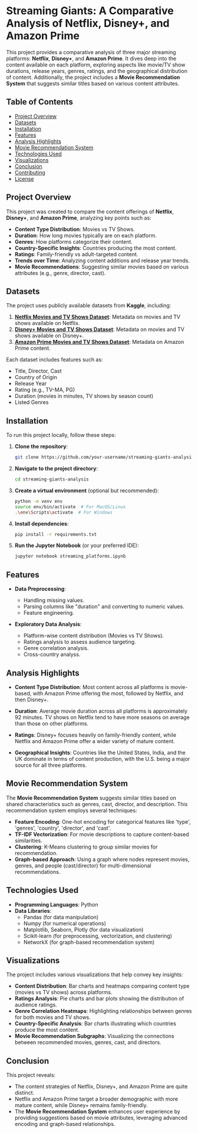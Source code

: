 # Streaming Giants: A Comparative Analysis of Netflix, Disney+, and Amazon Prime

This project provides a comparative analysis of three major streaming platforms: **Netflix**, **Disney+**, and **Amazon Prime**. It dives deep into the content available on each platform, exploring aspects like movie/TV show durations, release years, genres, ratings, and the geographical distribution of content. Additionally, the project includes a **Movie Recommendation System** that suggests similar titles based on various content attributes.

## Table of Contents
- [Project Overview](#project-overview)
- [Datasets](#datasets)
- [Installation](#installation)
- [Features](#features)
- [Analysis Highlights](#analysis-highlights)
- [Movie Recommendation System](#movie-recommendation-system)
- [Technologies Used](#technologies-used)
- [Visualizations](#visualizations)
- [Conclusion](#conclusion)
- [Contributing](#contributing)
- [License](#license)

## Project Overview

This project was created to compare the content offerings of **Netflix**, **Disney+**, and **Amazon Prime**, analyzing key points such as:
- **Content Type Distribution**: Movies vs TV Shows.
- **Duration**: How long movies typically are on each platform.
- **Genres**: How platforms categorize their content.
- **Country-Specific Insights**: Countries producing the most content.
- **Ratings**: Family-friendly vs adult-targeted content.
- **Trends over Time**: Analyzing content additions and release year trends.
- **Movie Recommendations**: Suggesting similar movies based on various attributes (e.g., genre, director, cast).

## Datasets

The project uses publicly available datasets from **Kaggle**, including:
1. [**Netflix Movies and TV Shows Dataset**](https://www.kaggle.com/datasets/shivamb/netflix-shows): Metadata on movies and TV shows available on Netflix.
2. [**Disney+ Movies and TV Shows Dataset**](https://www.kaggle.com/datasets/ruchi798/disney-plus-shows): Metadata on movies and TV shows available on Disney+.
3. [**Amazon Prime Movies and TV Shows Dataset**](https://www.kaggle.com/datasets/shivamb/amazon-prime-movies-and-tv-shows): Metadata on Amazon Prime content.

Each dataset includes features such as:
- Title, Director, Cast
- Country of Origin
- Release Year
- Rating (e.g., TV-MA, PG)
- Duration (movies in minutes, TV shows by season count)
- Listed Genres

## Installation

To run this project locally, follow these steps:

1. **Clone the repository**:
   ```bash
   git clone https://github.com/your-username/streaming-giants-analysis.git
   ```

2. **Navigate to the project directory**:
   ```bash
   cd streaming-giants-analysis
   ```

3. **Create a virtual environment** (optional but recommended):
   ```bash
   python -m venv env
   source env/bin/activate  # For MacOS/Linux
   .\env\Scripts\activate  # For Windows
   ```

4. **Install dependencies**:
   ```bash
   pip install -r requirements.txt
   ```

5. **Run the Jupyter Notebook** (or your preferred IDE):
   ```bash
   jupyter notebook streaming_platforms.ipynb
   ```

## Features

- **Data Preprocessing**:
  - Handling missing values.
  - Parsing columns like "duration" and converting to numeric values.
  - Feature engineering.
  
- **Exploratory Data Analysis**:
  - Platform-wise content distribution (Movies vs TV Shows).
  - Ratings analysis to assess audience targeting.
  - Genre correlation analysis.
  - Cross-country analyss.


## Analysis Highlights

- **Content Type Distribution**: Most content across all platforms is movie-based, with Amazon Prime offering the most, followed by Netflix, and then Disney+.
  
- **Duration**: Average movie duration across all platforms is approximately 92 minutes. TV shows on Netflix tend to have more seasons on average than those on other platforms.
  
- **Ratings**: Disney+ focuses heavily on family-friendly content, while Netflix and Amazon Prime offer a wider variety of mature content.

- **Geographical Insights**: Countries like the United States, India, and the UK dominate in terms of content production, with the U.S. being a major source for all three platforms.

## Movie Recommendation System

The **Movie Recommendation System** suggests similar titles based on shared characteristics such as genres, cast, director, and description. This recommendation system employs several techniques:
  
- **Feature Encoding**: One-hot encoding for categorical features like 'type', 'genres', 'country', 'director', and 'cast'.
- **TF-IDF Vectorization**: For movie descriptions to capture content-based similarities.
- **Clustering**: K-Means clustering to group similar movies for recommendation.
- **Graph-based Approach**: Using a graph where nodes represent movies, genres, and people (cast/director) for multi-dimensional recommendations.

## Technologies Used

- **Programming Languages**: Python
- **Data Libraries**:
  - Pandas (for data manipulation)
  - Numpy (for numerical operations)
  - Matplotlib, Seaborn, Plotly (for data visualization)
  - Scikit-learn (for preprocessing, vectorization, and clustering)
  - NetworkX (for graph-based recommendation system)

## Visualizations

The project includes various visualizations that help convey key insights:
- **Content Distribution**: Bar charts and heatmaps comparing content type (movies vs TV shows) across platforms.
- **Ratings Analysis**: Pie charts and bar plots showing the distribution of audience ratings.
- **Genre Correlation Heatmaps**: Highlighting relationships between genres for both movies and TV shows.
- **Country-Specific Analysis**: Bar charts illustrating which countries produce the most content.
- **Movie Recommendation Subgraphs**: Visualizing the connections between recommended movies, genres, cast, and directors.

## Conclusion

This project reveals:
- The content strategies of Netflix, Disney+, and Amazon Prime are quite distinct.
- Netflix and Amazon Prime target a broader demographic with more mature content, while Disney+ remains family-friendly.
- The **Movie Recommendation System** enhances user experience by providing suggestions based on movie attributes, leveraging advanced encoding and graph-based relationships.
